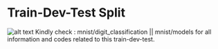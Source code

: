 # Train-Dev-Test Split
![alt text](https://github.com/dhritippaul/mnist-example/blob/feature/confusionMatrix/dataSplit_assignment.png)
Kindly check : mnist/digit_classification || mnist/models for all information and codes related to this train-dev-test.


